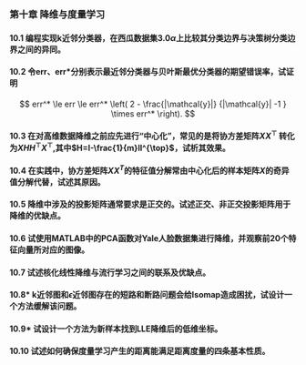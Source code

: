 ### 第十章 降维与度量学习

#### 10.1 编程实现k近邻分类器，在西瓜数据集$3.0\alpha$上比较其分类边界与决策树分类边界之间的异同。

#### 10.2 令err、err*分别表示最近邻分类器与贝叶斯最优分类器的期望错误率，试证明

$$
err^* \le err \le 
err^* \left( 
2 - \frac{|\mathcal{y}|} {|\mathcal{y}| -1 } \times err^*
\right).
$$

#### 10.3 在对高维数据降维之前应先进行“中心化”，常见的是将协方差矩阵$XX^\top$ 转化为$XHH^{\top}X^{\top}$,其中$H=I-\frac{1}{m}ll^{\top}$，试析其效果。

#### 10.4 在实践中，协方差矩阵$XX^T$的特征值分解常由中心化后的样本矩阵$X$的奇异值分解代替，试述其原因。

#### 10.5 降维中涉及的投影矩阵通常要求是正交的。试述正交、非正交投影矩阵用于降维的优缺点。

#### 10.6 试使用MATLAB中的PCA函数对Yale人脸数据集进行降维，并观察前20个特征向量所对应的图像。

#### 10.7 试述核化线性降维与流行学习之间的联系及优缺点。

#### 10.8* k近邻图和$\epsilon$近邻图存在的短路和断路问题会给Isomap造成困扰，试设计一个方法缓解该问题。

#### 10.9* 试设计一个方法为新样本找到LLE降维后的低维坐标。

#### 10.10 试述如何确保度量学习产生的距离能满足距离度量的四条基本性质。
